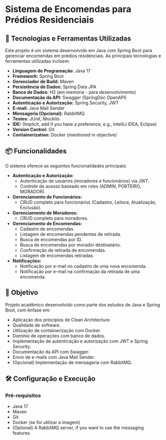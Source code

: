# Sistema de Encomendas para Prédios Residenciais

## 🚀 Tecnologias e Ferramentas Utilizadas

Este projeto é um sistema desenvolvido em Java com Spring Boot para gerenciar encomendas em prédios residenciais. As principais tecnologias e ferramentas utilizadas incluem:

* **Linguagem de Programação:** Java 17
* **Framework:** Spring Boot
* **Gerenciador de Build:** Maven
* **Persistência de Dados:** Spring Data JPA
* **Banco de Dados:** H2 (em memória - para desenvolvimento)
* **Documentação da API:** Swagger (SpringDoc OpenAPI)
* **Autenticação e Autorização:** Spring Security, JWT
* **E-mail:** Java Mail Sender
* **Mensageria (Opcional):** RabbitMQ
* **Testes:** JUnit, Mockito
* **IDE:** (Implicit, add if you have a preference, e.g., IntelliJ IDEA, Eclipse)
* **Version Control:** Git
* **Containerization:** Docker (mentioned in objective)

## 📦 Funcionalidades

O sistema oferece as seguintes funcionalidades principais:

* **Autenticação e Autorização:**
    * Autenticação de usuários (moradores e funcionários) via JWT.
    * Controle de acesso baseado em roles (ADMIN, PORTEIRO, MORADOR).
* **Gerenciamento de Funcionários:**
    * CRUD completo para funcionários (Cadastro, Leitura, Atualização, Exclusão).
* **Gerenciamento de Moradores:**
    * CRUD completo para moradores.
* **Gerenciamento de Encomendas:**
    * Cadastro de encomendas.
    * Listagem de encomendas pendentes de retirada.
    * Busca de encomendas por ID.
    * Busca de encomendas por morador destinatário.
    * Confirmação de retirada de encomendas.
    * Listagem de encomendas retiradas.
* **Notificações:**
    * Notificação por e-mail no cadastro de uma nova encomenda.
    * Notificação por e-mail na confirmação da retirada de uma encomenda.

## 🎯 Objetivo

Projeto acadêmico desenvolvido como parte dos estudos de Java e Spring Boot, com ênfase em:

* Aplicação dos princípios de Clean Architecture.
* Qualidade de software.
* Utilização de containerização com Docker.
* Domínio de operações com banco de dados.
* Implementação de autenticação e autorização com JWT e Spring Security.
* Documentação da API com Swagger.
* Envio de e-mails com Java Mail Sender.
* (Opcional) Implementação de mensageria com RabbitMQ.

## 🛠️ Configuração e Execução

### Pré-requisitos

* Java 17
* Maven
* Git
* Docker (se for utilizar a imagem)
* (Optional) A RabbitMQ server, if you want to use the messaging features.